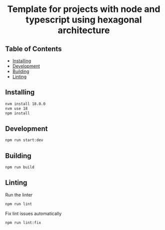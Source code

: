<h1 align="center">Template for projects with node and typescript using hexagonal architecture</h1>

## Table of Contents

* [Installing](#installing)
* [Development](#development)
* [Building](#building)
* [Linting](#linting)

## Installing

```bash
nvm install 18.0.0
nvm use 18
npm install
```

## Development

```bash
npm run start:dev
```

## Building

```bash
npm run build
```

## Linting

Run the linter

```bash
npm run lint
```

Fix lint issues automatically

```bash
npm run lint:fix
```
